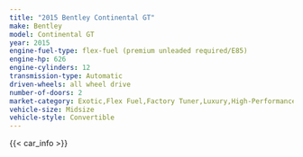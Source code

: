 ```yaml
---
title: "2015 Bentley Continental GT"
make: Bentley
model: Continental GT
year: 2015
engine-fuel-type: flex-fuel (premium unleaded required/E85)
engine-hp: 626
engine-cylinders: 12
transmission-type: Automatic
driven-wheels: all wheel drive
number-of-doors: 2
market-category: Exotic,Flex Fuel,Factory Tuner,Luxury,High-Performance
vehicle-size: Midsize
vehicle-style: Convertible
---
```


{{< car_info >}}
